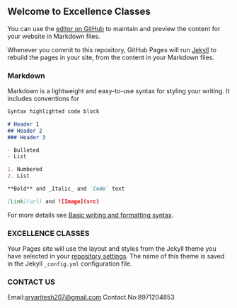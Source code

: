## Welcome to Excellence Classes

You can use the [editor on GitHub](https://github.com/EXCELLENCE-CLASSES/EXCELLENT-PROJECTS/edit/main/README.md) to maintain and preview the content for your website in Markdown files.

Whenever you commit to this repository, GitHub Pages will run [Jekyll](https://jekyllrb.com/) to rebuild the pages in your site, from the content in your Markdown files.

### Markdown

Markdown is a lightweight and easy-to-use syntax for styling your writing. It includes conventions for

```markdown
Syntax highlighted code block

# Header 1
## Header 2
### Header 3

- Bulleted
- List

1. Numbered
2. List

**Bold** and _Italic_ and `Code` text

[Link](url) and ![Image](src)
```

For more details see [Basic writing and formatting syntax](https://docs.github.com/en/github/writing-on-github/getting-started-with-writing-and-formatting-on-github/basic-writing-and-formatting-syntax).

### EXCELLENCE CLASSES

Your Pages site will use the layout and styles from the Jekyll theme you have selected in your [repository settings](https://github.com/EXCELLENCE-CLASSES/EXCELLENT-PROJECTS/settings/pages). The name of this theme is saved in the Jekyll `_config.yml` configuration file.

### CONTACT US
Email:aryaritesh207@gmail.com
Contact.No:8971204853

